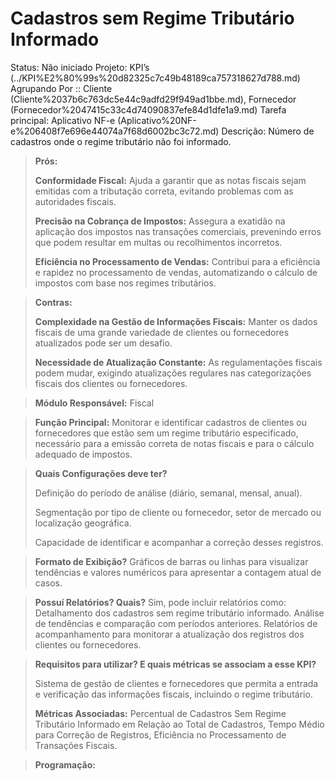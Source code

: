# Cadastros sem Regime Tributário Informado

Status: Não iniciado
Projeto: KPI’s (../KPI%E2%80%99s%20d82325c7c49b48189ca757318627d788.md)
Agrupando Por :: Cliente (Cliente%2037b6c763dc5e44c9adfd29f949ad1bbe.md), Fornecedor (Fornecedor%2047415c33c4d74090837efe84d1dfe1a9.md)
Tarefa principal: Aplicativo NF-e (Aplicativo%20NF-e%206408f7e696e44074a7f68d6002bc3c72.md)
Descrição: Número de cadastros onde o regime tributário não foi informado.

> **Prós:**
> 
> 
> **Conformidade Fiscal:** Ajuda a garantir que as notas fiscais sejam emitidas com a tributação correta, evitando problemas com as autoridades fiscais.
> 
> **Precisão na Cobrança de Impostos:** Assegura a exatidão na aplicação dos impostos nas transações comerciais, prevenindo erros que podem resultar em multas ou recolhimentos incorretos.
> 
> **Eficiência no Processamento de Vendas:** Contribui para a eficiência e rapidez no processamento de vendas, automatizando o cálculo de impostos com base nos regimes tributários.
> 

> **Contras:**
> 
> 
> **Complexidade na Gestão de Informações Fiscais:** Manter os dados fiscais de uma grande variedade de clientes ou fornecedores atualizados pode ser um desafio.
> 
> **Necessidade de Atualização Constante:** As regulamentações fiscais podem mudar, exigindo atualizações regulares nas categorizações fiscais dos clientes ou fornecedores.
> 

> **Módulo Responsável:**
Fiscal
> 

> **Função Principal:**
Monitorar e identificar cadastros de clientes ou fornecedores que estão sem um regime tributário especificado, necessário para a emissão correta de notas fiscais e para o cálculo adequado de impostos.
> 

> **Quais Configurações deve ter?**
> 
> 
> Definição do período de análise (diário, semanal, mensal, anual).
> 
> Segmentação por tipo de cliente ou fornecedor, setor de mercado ou localização geográfica.
> 
> Capacidade de identificar e acompanhar a correção desses registros.
> 

> **Formato de Exibição?**
Gráficos de barras ou linhas para visualizar tendências e valores numéricos para apresentar a contagem atual de casos.
> 

> **Possuí Relatórios? Quais?**
Sim, pode incluir relatórios como:
Detalhamento dos cadastros sem regime tributário informado.
Análise de tendências e comparação com períodos anteriores.
Relatórios de acompanhamento para monitorar a atualização dos registros dos clientes ou fornecedores.
> 

> **Requisitos para utilizar? E quais métricas se associam a esse KPI?**
> 
> 
> Sistema de gestão de clientes e fornecedores que permita a entrada e verificação das informações fiscais, incluindo o regime tributário.
> 
> **Métricas Associadas:** 
> Percentual de Cadastros Sem Regime Tributário Informado em Relação ao Total de Cadastros, Tempo Médio para Correção de Registros, Eficiência no Processamento de Transações Fiscais.
> 

> **Programação:**
>